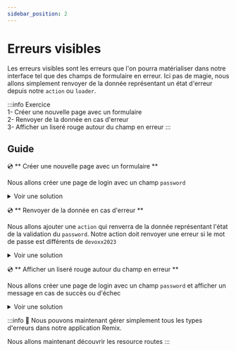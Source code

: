 ```yaml
---
sidebar_position: 2
---
```


# Erreurs visibles

Les erreurs visibles sont les erreurs que l'on pourra matérialiser dans notre interface tel que des champs de formulaire en erreur. Ici pas de magie, nous allons simplement renvoyer de la donnée représentant un état d'erreur depuis notre `action` ou `loader`.

:::info Exercice  
1- Créer une nouvelle page avec un formulaire  
2- Renvoyer de la donnée en cas d'erreur  
3- Afficher un liseré rouge autour du champ en erreur
:::

## Guide

💿 ** Créer une nouvelle page avec un formulaire **

Nous allons créer une page de login avec un champ `password`

<details>
  <summary>Voir une solution</summary>

```tsx title="app/routes/_layout.login.tsx"
export default function Login() {
  return (
    <div>
      <Form method="post">
        <div>
          <p>Authentification</p>
        </div>
        <label>
          Mot de passe:{" "}
          <input type="password" name="password" className="border-2" />
        </label>

        <button type="submit">Se connecter</button>
      </Form>
    </div>
  );
}
```

</details>

💿 ** Renvoyer de la donnée en cas d'erreur **

Nous allons ajouter une `action` qui renverra de la donnée représentant l'état de la validation du `password`. Notre action doit renvoyer une erreur si le mot de passe est différents de `devoxx2023`

<details>
  <summary>Voir une solution</summary>

```tsx title="app/routes/_layout.login.tsx"
const LoginRequestSchema = z.object({
  password: z.string().min(1),
});

type FormError = { errors: { username?: string[]; password?: string[] } };
export const action = async ({ request }: ActionArgs) => {
  const formData = Object.fromEntries(await request.formData());
  const parsedResult = LoginRequestSchema.safeParse(formData);
  if (!parsedResult.success) {
    return json<FormError>({
      errors: parsedResult.error.formErrors.fieldErrors,
    });
  }

  const { password } = parsedResult.data;
  if (password !== "devoxx2023") {
    return json<FormError>({ errors: { password: ["Invalid password"] } });
  }

  return json<FormError>({ errors: {} });
};
```

</details>

💿 ** Afficher un liseré rouge autour du champ en erreur **

Nous allons créer une page de login avec un champ `password` et afficher un message en cas de succès ou d'échec

<details>
  <summary>Voir une solution</summary>

```tsx title="app/routes/_layout.login.tsx"
export default function Login() {
  // highlight-next-line
  const data = useActionData<typeof action>();

  return (
    <div>
      <Form method="post">
        <div>
          <p>Authentification</p>
        </div>
        <label>
          Mot de passe:
          {/* highlight-next-line */}
          <input
            type="password"
            name="password"
            className={twMerge(
              "border-2",
              data?.errors.password && "border-rose-500"
            )}
          />
        </label>

        <button type="submit">Se connecter</button>
      </Form>

      {/* highlight-next-line */}
      {data ? (
        <div>
          Resultat :{" "}
          {Object.keys(data.errors).length === 0 ? "succès" : "echec"}
        </div>
      ) : null}
    </div>
  );
}
```

</details>

:::info 👏 Nous pouvons maintenant gérer simplement tous les types d'erreurs dans notre application Remix.

Nous allons maintenant découvrir les resource routes
:::
